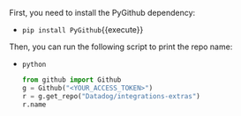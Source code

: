 First, you need to install the PyGithub dependency:
- `pip install PyGithub`{{execute}}

Then, you can run the following script to print the repo name:
- `python`
  ```python
  from github import Github
  g = Github("<YOUR_ACCESS_TOKEN>")
  r = g.get_repo("Datadog/integrations-extras")
  r.name
  ```
